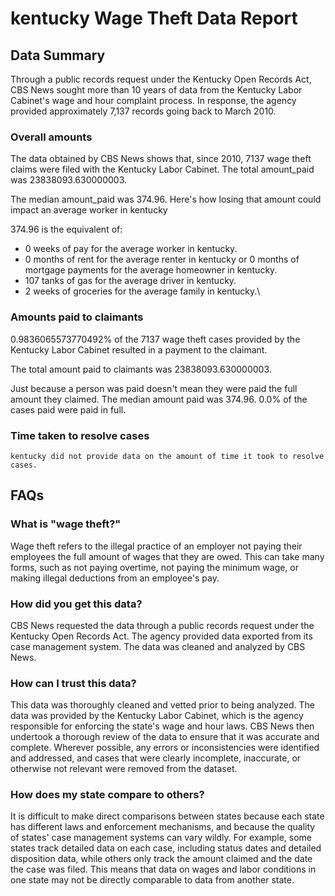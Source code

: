 # kentucky Wage Theft Data Report

## Data Summary

Through a public records request under the Kentucky Open Records Act, CBS News sought more than 10 years of data from the Kentucky Labor Cabinet's wage and hour complaint process. In response, the agency provided approximately 7,137 records going back to March 2010.



### Overall amounts

The data obtained by CBS News shows that, since 2010, 7137 wage theft claims were filed with the Kentucky Labor Cabinet. The total amount_paid was 23838093.630000003.

The median amount_paid was 374.96. Here's how losing that amount could impact an average worker in kentucky

374.96 is the equivalent of: 
* 0 weeks of pay for the average worker in kentucky.
* 0 months of rent for the average renter in kentucky or 0 months of mortgage payments for the average homeowner in kentucky.
* 107 tanks of gas for the average driver in kentucky.
* 2 weeks of groceries for the average family in kentucky.\

### Amounts paid to claimants

0.9836065573770492% of the 7137 wage theft cases provided by the Kentucky Labor Cabinet resulted in a payment to the claimant. 

The total amount paid to claimants was 23838093.630000003.

Just because a person was paid doesn't mean they were paid the full amount they claimed. The median amount paid was 374.96. 0.0% of the cases paid were paid in full.


### Time taken to resolve cases

    kentucky did not provide data on the amount of time it took to resolve cases.


## FAQs

### What is "wage theft?"

Wage theft refers to the illegal practice of an employer not paying their employees the full amount of wages that they are owed. This can take many forms, such as not paying overtime, not paying the minimum wage, or making illegal deductions from an employee's pay.

###  How did you get this data?

CBS News requested the data through a public records request under the Kentucky Open Records Act. The agency provided data exported from its case management system. The data was cleaned and analyzed by CBS News.

### How can I trust this data? 

This data was thoroughly cleaned and vetted prior to being analyzed. The data was provided by the Kentucky Labor Cabinet, which is the agency responsible for enforcing the state's wage and hour laws. CBS News then undertook a thorough review of the data to ensure that it was accurate and complete. Wherever possible, any errors or inconsistencies were identified and addressed, and cases that were clearly incomplete, inaccurate, or otherwise not relevant were removed from the dataset.

### How does my state compare to others? 

It is difficult to make direct comparisons between states because each state has different laws and enforcement mechanisms, and because the quality of states' case management systems can vary wildly. For example, some states track detailed data on each case, including status dates and detailed disposition data, while others only track the amount claimed and the date the case was filed. This means that data on wages and labor conditions in one state may not be directly comparable to data from another state.